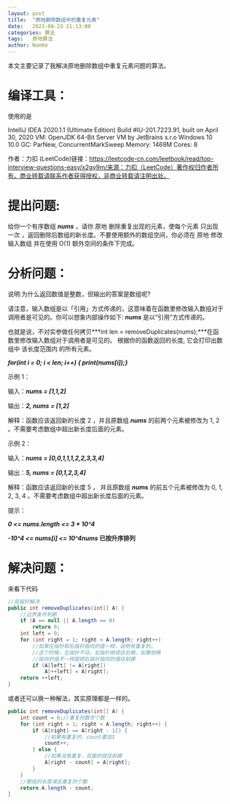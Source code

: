 ```yaml
---
layout: post
title:  "原地删除数组中的重复元素"
date:   2021-08-23 11:13:00
categories: 算法
tags:   原地算法
author: NanKe
---
```




本文主要记录了我解决原地删除数组中重复元素问题的算法。



# 编译工具：

使用的是

IntelliJ IDEA 2020.1.1 (Ultimate Edition)
Build #IU-201.7223.91, built on April 30, 2020
VM: OpenJDK 64-Bit Server VM by JetBrains s.r.o
Windows 10 10.0
GC: ParNew, ConcurrentMarkSweep
Memory: 1469M
Cores: 8



作者：力扣 (LeetCode)链接：https://leetcode-cn.com/leetbook/read/top-interview-questions-easy/x2gy9m/来源：力扣（LeetCode）著作权归作者所有。商业转载请联系作者获得授权，非商业转载请注明出处。



# 提出问题:

给你一个有序数组 ***nums*** ，请你 原地 删除重复出现的元素，使每个元素 只出现一次 ，返回删除后数组的新长度。不要使用额外的数组空间，你必须在 原地 修改输入数组 并在使用 O(1) 额外空间的条件下完成。





# 分析问题：

说明:为什么返回数值是整数，但输出的答案是数组呢?

请注意，输入数组是以「引用」方式传递的，这意味着在函数里修改输入数组对于调用者是可见的。你可以想象内部操作如下: ***nums*** 是以“引用”方式传递的。

也就是说，不对实参做任何拷贝***int len = removeDuplicates(nums);***在函数里修改输入数组对于调用者是可见的。 根据你的函数返回的长度, 它会打印出数组中 该长度范围内 的所有元素。

***for(int i = 0; i < len; i++) {    print(nums[i]);}***



示例 1：

输入：***nums = [1,1,2]***

输出：***2, nums = [1,2]***

解释：函数应该返回新的长度 2 ，并且原数组 ***nums*** 的前两个元素被修改为 1, 2 。不需要考虑数组中超出新长度后面的元素。

示例 2：

输入：***nums = [0,0,1,1,1,2,2,3,3,4]***

输出：***5, nums = [0,1,2,3,4]***

解释：函数应该返回新的长度 5 ， 并且原数组 ***nums*** 的前五个元素被修改为 0, 1, 2, 3, 4 。不需要考虑数组中超出新长度后面的元素。

 提示：

***0 <= nums.length <= 3 * 10^4***

***-10^4 <= nums[i] <= 10^4nums* 已按升序排列**



# 解决问题：

来看下代码


```Java
//双指针解决
public int removeDuplicates(int[] A) {
    //边界条件判断
    if (A == null || A.length == 0)
        return 0;
    int left = 0;
    for (int right = 1; right < A.length; right++)
        //如果左指针和右指针指向的值一样，说明有重复的，
        //这个时候，左指针不动，右指针继续往右移。如果他俩
        //指向的值不一样就把右指针指向的值往前挪
        if (A[left] != A[right])
            A[++left] = A[right];
    return ++left;
}
```


或者还可以换一种解法，其实原理都是一样的。


```Java
public int removeDuplicates(int[] A) {
    int count = 0;//重复的数字个数
    for (int right = 1; right < A.length; right++) {
        if (A[right] == A[right - 1]) {
            //如果有重复的，count要加1
            count++;
        } else {
            //如果没有重复，后面的就往前挪
            A[right - count] = A[right];
        }
    }
    //数组的长度减去重复的个数
    return A.length - count;
}
```


